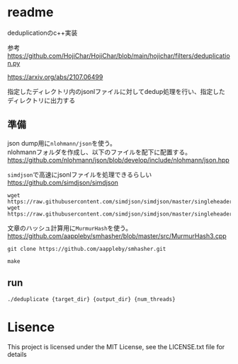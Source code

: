 # readme
deduplicationのc++実装

参考
https://github.com/HojiChar/HojiChar/blob/main/hojichar/filters/deduplication.py

https://arxiv.org/abs/2107.06499

指定したディレクトリ内のjsonlファイルに対してdedup処理を行い、指定したディレクトリに出力する

## 準備

json dump用に`nlohmann/json`を使う。  
nlohmannフォルダを作成し、以下のファイルを配下に配置する。  
https://github.com/nlohmann/json/blob/develop/include/nlohmann/json.hpp

`simdjson`で高速にjsonlファイルを処理できるらしい  
https://github.com/simdjson/simdjson

```
wget https://raw.githubusercontent.com/simdjson/simdjson/master/singleheader/simdjson.h 
wget https://raw.githubusercontent.com/simdjson/simdjson/master/singleheader/simdjson.cpp 
```


文章のハッシュ計算用に`MurmurHash`を使う。  
https://github.com/aappleby/smhasher/blob/master/src/MurmurHash3.cpp

```
git clone https://github.com/aappleby/smhasher.git
```

```
make
```

## run

```
./deduplicate {target_dir} {output_dir} {num_threads}
```

# Lisence

This project is licensed under the MIT License, see the LICENSE.txt file for details

